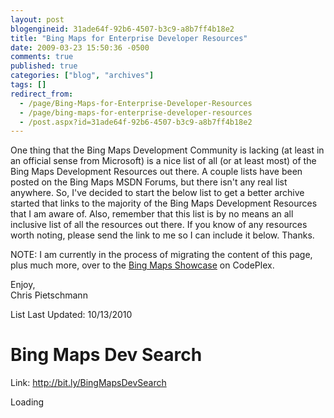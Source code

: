 ```yaml
---
layout: post
blogengineid: 31ade64f-92b6-4507-b3c9-a8b7ff4b18e2
title: "Bing Maps for Enterprise Developer Resources"
date: 2009-03-23 15:50:36 -0500
comments: true
published: true
categories: ["blog", "archives"]
tags: []
redirect_from: 
  - /page/Bing-Maps-for-Enterprise-Developer-Resources
  - /page/bing-maps-for-enterprise-developer-resources
  - /post.aspx?id=31ade64f-92b6-4507-b3c9-a8b7ff4b18e2
---
```

<!-- more -->

One thing that the Bing Maps Development Community is lacking (at least in an official sense from Microsoft) is a nice list of all (or at least most) of the Bing Maps Development Resources out there. A couple lists have been posted on the Bing Maps MSDN Forums, but there isn't any real list anywhere. So, I've decided to start the below list to get a better archive started that links to the majority of the Bing Maps Development Resources that I am aware of. Also, remember that this list is by no means an all inclusive list of all the resources out there. If you know of any resources worth noting, please send the link to me so I can include it below. Thanks.

NOTE: I am currently in the process of migrating the content of this page, plus much more, over to the <a title="Bing Maps Showcase" href="http://bingmaps.codeplex.com/">Bing Maps Showcase</a> on CodePlex.

Enjoy,<br />Chris Pietschmann

List Last Updated: 10/13/2010
<h1>Bing Maps Dev Search</h1>

Link: <a href="http://bit.ly/BingMapsDevSearch">http://bit.ly/BingMapsDevSearch</a>
<div id="cse" style="width: 100%;">Loading</div>


<script type="text/javascript" src="http://www.google.com/jsapi"></script>
<script type="text/javascript">// <![CDATA[
google.load('search', '1', {language : 'en'});







  google.setOnLoadCallback(function(){







    var customSearchControl = new google.search.CustomSearchControl('010628173349884038087:2oksfpnvq9g');







    customSearchControl.setResultSetSize(google.search.Search.SMALL_RESULTSET);







    customSearchControl.draw('cse');







  }, true);
// ]]
